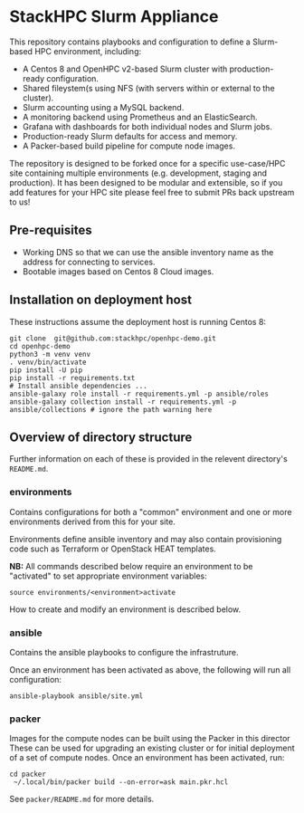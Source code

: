 # StackHPC Slurm Appliance

This repository contains playbooks and configuration to define a Slurm-based HPC environment, including:
- A Centos 8 and OpenHPC v2-based Slurm cluster with production-ready configuration.
- Shared fileystem(s using NFS (with servers within or external to the cluster).
- Slurm accounting using a MySQL backend.
- A monitoring backend using Prometheus and an ElasticSearch.
- Grafana with dashboards for both individual nodes and Slurm jobs.
- Production-ready Slurm defaults for access and memory.
- A Packer-based build pipeline for compute node images.

The repository is designed to be forked once for a specific use-case/HPC site containing multiple environments (e.g. development, staging and production). It has been designed to be modular and extensible, so if you add features for your HPC site please feel free to submit PRs back upstream to us!

## Pre-requisites

- Working DNS so that we can use the ansible inventory name as the address for connecting to services.
- Bootable images based on Centos 8 Cloud images.

## Installation on deployment host

These instructions assume the deployment host is running Centos 8:

    git clone  git@github.com:stackhpc/openhpc-demo.git
    cd openhpc-demo
    python3 -m venv venv
    . venv/bin/activate
    pip install -U pip
    pip install -r requirements.txt
    # Install ansible dependencies ...
    ansible-galaxy role install -r requirements.yml -p ansible/roles
    ansible-galaxy collection install -r requirements.yml -p ansible/collections # ignore the path warning here

## Overview of directory structure

Further information on each of these is provided in the relevent directory's `README.md`.

### environments

Contains configurations for both a "common" environment and one or more environments derived from this for your site.

Environments define ansible inventory and may also contain provisioning code such as Terraform or OpenStack HEAT templates.

**NB:** All commands described below require an environment to be "activated" to set appropriate environment variables:

    source environments/<environment>activate

How to create and modify an environment is described below.

### ansible

Contains the ansible playbooks to configure the infrastruture.

Once an environment has been activated as above, the following will run all configuration:

    ansible-playbook ansible/site.yml

### packer

Images for the compute nodes can be built using the Packer in this director These can be used for upgrading an
existing cluster or for initial deployment of a set of compute nodes. Once an environment has been activated, run:

    cd packer
     ~/.local/bin/packer build --on-error=ask main.pkr.hcl

See `packer/README.md` for more details.
